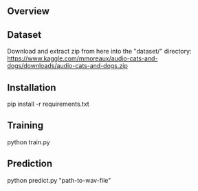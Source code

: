 ## Overview

## Dataset
Download and extract zip from here into the "dataset/" directory:<br/>
https://www.kaggle.com/mmoreaux/audio-cats-and-dogs/downloads/audio-cats-and-dogs.zip

## Installation
pip install -r requirements.txt

## Training
python train.py

## Prediction
python predict.py "path-to-wav-file"